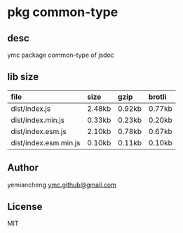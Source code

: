 # pkg common-type

## desc
ymc package common-type of jsdoc

## lib size  
file | size | gzip | brotli
:---- | :---- | :---- | :----
dist/index.js | 2.48kb | 0.92kb | 0.77kb
dist/index.min.js | 0.33kb | 0.23kb | 0.20kb
dist/index.esm.js | 2.10kb | 0.78kb | 0.67kb
dist/index.esm.min.js | 0.10kb | 0.11kb | 0.10kb

## Author
yemiancheng <ymc.github@gmail.com>

## License
MIT
